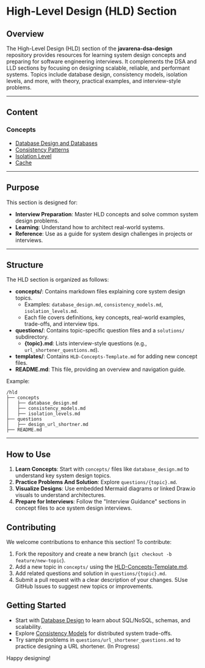 # High-Level Design (HLD) Section

## Overview

The High-Level Design (HLD) section of the **javarena-dsa-design** repository provides resources for learning system
design concepts and preparing for software engineering interviews. It complements the DSA and LLD sections by focusing
on designing scalable, reliable, and performant systems. Topics include database design, consistency models, isolation
levels, and more, with theory, practical examples, and interview-style problems.

---

## Content

### Concepts

- [Database Design and Databases](./concepts/database_design.md)
- [Consistency Patterns](./concepts/consistency_models.md)
- [Isolation Level](./concepts/isolation_levels.md)
- [Cache](./concepts/cache.md)

---

## Purpose

This section is designed for:

- **Interview Preparation**: Master HLD concepts and solve common system design problems.
- **Learning**: Understand how to architect real-world systems.
- **Reference**: Use as a guide for system design challenges in projects or interviews.

---

## Structure

The HLD section is organized as follows:

- **concepts/**: Contains markdown files explaining core system design topics.
    - Examples: `database_design.md`, `consistency_models.md`, `isolation_levels.md`.
    - Each file covers definitions, key concepts, real-world examples, trade-offs, and interview tips.
- **questions/**: Contains topic-specific question files and a `solutions/` subdirectory.
    - **{topic}.md**: Lists interview-style questions (e.g., `url_shortener_questions.md`).
- **templates/**: Contains `HLD-Concepts-Template.md` for adding new concept files.
- **README.md**: This file, providing an overview and navigation guide.

Example:

```
/hld
├── concepts
│   ├── database_design.md
│   ├── consistency_models.md
│   ├── isolation_levels.md
├── questions
│   ├── design_url_shortner.md
├── README.md
```

---

## How to Use

1. **Learn Concepts**: Start with `concepts/` files like `database_design.md` to understand key system design topics.
2. **Practice Problems And Solution**: Explore `questions/{topic}.md`.
3. **Visualize Designs**: Use embedded Mermaid diagrams or linked Draw.io visuals to understand architectures.
4. **Prepare for Interviews**: Follow the "Interview Guidance" sections in concept files to ace system design
   interviews.

## Contributing

We welcome contributions to enhance this section! To contribute:

1. Fork the repository and create a new branch (`git checkout -b feature/new-topic`).
2. Add a new topic in `concepts/` using the [HLD-Concepts-Template.md](templates/HLD-Concepts-Template.md).
3. Add related questions and solution in `questions/{topic}.md`.
4. Submit a pull request with a clear description of your changes.
   5Use GitHub Issues to suggest new topics or improvements.

## Getting Started

- Start with [Database Design](concepts/database_design.md) to learn about SQL/NoSQL, schemas, and scalability.
- Explore [Consistency Models](concepts/consistency_models.md) for distributed system trade-offs.
- Try sample problems in `questions/url_shortener_questions.md` to practice designing a URL shortener. (In Progress)

Happy designing!